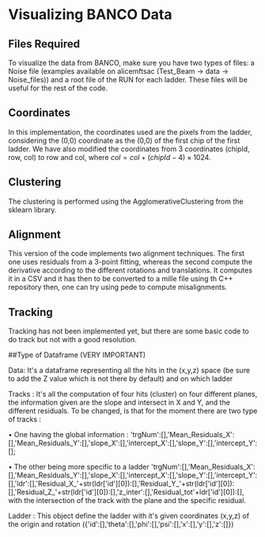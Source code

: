 # Visualizing BANCO Data

## Files Required

To visualize the data from BANCO, make sure you have two types of files: a Noise file (examples available on alicemftsac (Test_Beam -> data -> Noise_files)) and a root file of the RUN for each ladder. These files will be useful for the rest of the code.

## Coordinates

In this implementation, the coordinates used are the pixels from the ladder, considering the (0,0) coordinate as the (0,0) of the first chip of the first ladder. We have also modified the coordinates from 3 coordinates (chipId, row, col) to row and col, where $col=col+(chipId-4) \times 1024$.


## Clustering

The clustering is performed using the AgglomerativeClustering from the sklearn library.

## Alignment

This version of the code implements two alignment techniques. The first one uses residuals from a 3-point fitting, whereas the second compute the derivative according to the different rotations and translations. It computes it in a CSV and it has then to be converted to a mille file using th C++ repository then, one can try using pede to compute misalignments.

## Tracking

Tracking has not been implemented yet, but there are some basic code to do track but not with a good resolution.

##Type of Dataframe (VERY IMPORTANT)

Data: It's a dataframe representing all the hits in the (x,y,z) space (be sure to add the Z value which is not there by default) and on which ladder

Tracks : It's all the computation of four hits (cluster) on four different planes, the information given are the slope and intersect in X and Y, and the different residuals. To be changed, is that for the moment there are two type of tracks :

• One having the global information : 'trgNum':[],'Mean_Residuals_X':[],'Mean_Residuals_Y':[],'slope_X':[],'intercept_X':[],'slope_Y':[],'intercept_Y':[]; 

• The other being more specific to a ladder 'trgNum':[],'Mean_Residuals_X':[],'Mean_Residuals_Y':[],'slope_X':[],'intercept_X':[],'slope_Y':[],'intercept_Y':[],'ldr':[],'Residual_X_'+str(ldr['id'][0]):[],'Residual_Y_'+str(ldr['id'][0]):[],'Residual_Z_'+str(ldr['id'][0]):[],'z_inter':[],'Residual_tot'+ldr['id'][0]):[], with the intersection of the track with the plane and the specific residual. 


Ladder : This object define the ladder with it's given coordinates (x,y,z) of the origin and rotation
({'id':[],'theta':[],'phi':[],'psi':[],'x':[],'y':[],'z':[]})


